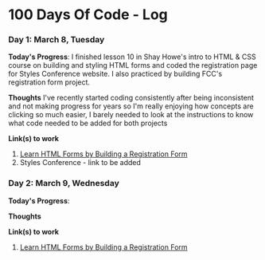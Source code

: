 # 100 Days Of Code - Log

### Day 1: March 8, Tuesday

**Today's Progress**: I finished lesson 10 in Shay Howe's intro to HTML & CSS course on building and styling HTML forms and coded the registration page for Styles Conference website. I also practiced by building FCC's registration form project.

**Thoughts** I've recently started coding consistently after being inconsistent and not making progress for years so I'm really enjoying how concepts are clicking so much easier, I barely needed to look at the instructions to know what code needed to be added for both projects

**Link(s) to work**
1. [Learn HTML Forms by Building a Registration Form](https://www.freecodecamp.org/learn/2022/responsive-web-design/learn-html-forms-by-building-a-registration-form/step-57)
2. Styles Conference - link to be added

### Day 2: March 9, Wednesday

**Today's Progress**:

**Thoughts** 

**Link(s) to work**
1. [Learn HTML Forms by Building a Registration Form](https://www.freecodecamp.org/learn/2022/responsive-web-design/learn-html-forms-by-building-a-registration-form/step-57)
